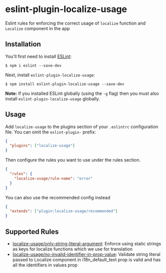 # eslint-plugin-localize-usage

Eslint rules for enforcing the correct usage of `localize` function and `Localize` component in the app

## Installation

You'll first need to install [ESLint](http://eslint.org):

```
$ npm i eslint --save-dev
```

Next, install `eslint-plugin-localize-usage`:

```
$ npm install eslint-plugin-localize-usage --save-dev
```

**Note:** If you installed ESLint globally (using the `-g` flag) then you must also install `eslint-plugin-localize-usage` globally.

## Usage

Add `localize-usage` to the plugins section of your `.eslintrc` configuration file. You can omit the `eslint-plugin-` prefix:

```json
{
  "plugins": ["localize-usage"]
}
```

Then configure the rules you want to use under the rules section.

```json
{
  "rules": {
    "localize-usage/rule-name": "error"
  }
}
```

You can also use the recommended config instead

```json
{
  "extends": ["plugin:localize-usage/recommended"]
}
```

## Supported Rules

- [localize-usage/only-string-literal-argument](docs/rules/only-string-literal-argument.md): Enforce using static strings as keys for localize functions which we use for translation
- [localize-usage/no-invalid-identifier-in-prop-value](docs/rules/no-invalid-identifier-in-prop-value.md):  Validate string literal passed to Localize component in i18n_default_text prop is valid and has all the identifiers in values prop 